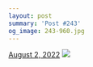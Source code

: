 ```yaml
---
layout: post
summary: 'Post #243'
og_image: 243-960.jpg
---
```


<p>
  <time>
    <a href="/243">August 2, 2022</a>
  </time>
  <a href="/243">
    <img src="{{ site.assets_url }}/243-480.jpg" srcset="{{ site.assets_url }}/243-240.jpg 240w, {{ site.assets_url }}/243-480.jpg 480w, {{ site.assets_url }}/243-720.jpg 720w, {{ site.assets_url }}/243-960.jpg 960w" sizes="(min-width: 700px) 50vw, calc(100vw - 2rem)" />
  </a>
</p>
